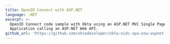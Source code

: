 ```yaml
---
title: OpenID Connect with ASP.NET
language: .NET
excerpt: >-
  OpenID Connect code sample with Okta using an ASP.NET MVC Single Page
  Application calling an ASP.NET Web API.
github_url: 'https://github.com/oktadeveloper/okta-oidc-spa-osw-aspnet'
---
```


